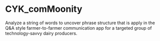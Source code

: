# CYK_comMoonity
Analyze a string of words to uncover phrase structure that is apply in the Q&amp;A style farmer-to-farmer communication app for a targeted group of technology-savvy dairy producers.
